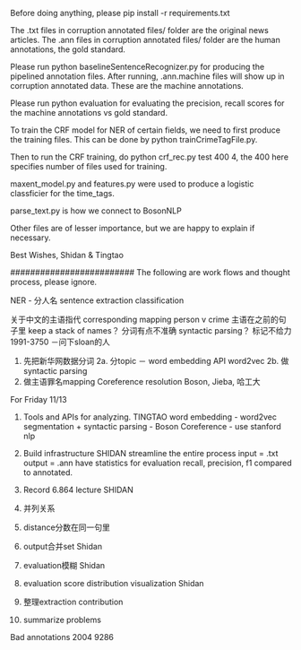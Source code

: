 Before doing anything, please pip install -r requirements.txt

The .txt files in corruption annotated files/ folder are the original news articles. The .ann files in corruption annotated files/ folder are the human annotations, the gold standard.


Please run python baselineSentenceRecognizer.py for producing the pipelined annotation files. After running, .ann.machine files will show up in corruption annotated data. These are the machine annotations. 

Please run python evaluation for evaluating the precision, recall scores for the machine annotations vs gold standard.

To train the CRF model for NER of certain fields, we need to first produce the training files. This can be done by python trainCrimeTagFile.py.

Then to run the CRF training, do python crf_rec.py test 400 4, the 400 here specifies number of files used for training.

maxent_model.py and features.py were used to produce a logistic classficier for the time_tags.

parse_text.py is how we connect to BosonNLP

Other files are of lesser importance, but we are happy to explain if necessary.

Best Wishes, 
Shidan & Tingtao

#########################
The following are work flows and thought process, please ignore.

NER - 分人名
sentence extraction
classification


关于中文的主语指代
corresponding mapping person v crime
主语在之前的句子里 keep a stack of names？
分词有点不准确 syntactic parsing？
标记不给力 1991-3750 －问下sloan的人

1. 先把新华网数据分词
2a. 分topic － word embedding API
word2vec
2b. 做syntactic parsing
3. 做主语罪名mapping
Coreference resolution
Boson, Jieba, 哈工大


For Friday 11/13
1. Tools and APIs for analyzing. TINGTAO
word embedding - word2vec
segmentation + syntactic parsing - Boson
Coreference - use stanford nlp
2. Build infrastructure SHIDAN
streamline the entire process
input = .txt
output = .ann
have statistics for evaluation
recall, precision, f1 compared to annotated.


3. Record 6.864 lecture SHIDAN



1. 并列关系
2. distance分数在同一句里
3. output合并set	Shidan
4. evaluation模糊	Shidan
5. evaluation score distribution visualization	Shidan
6. 整理extraction contribution
7. summarize problems


Bad annotations
2004 9286